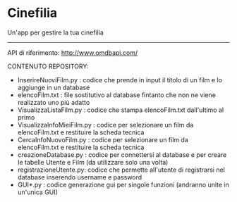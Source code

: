 # Cinefilia
Un'app per gestire la tua cinefilia

----------
API di riferimento: http://www.omdbapi.com/

CONTENUTO REPOSITORY:
- InserireNuoviFilm.py : codice che prende in input il titolo di un film e lo aggiunge in un database
- elencoFilm.txt : file sostitutivo al database fintanto che non ne viene realizzato uno più adatto 
- VisualizzaListaFilm.py : codice che stampa elencoFilm.txt dall'ultimo al primo
- VisualizzaInfoMieiFilm.py : codice per selezionare un film da elencoFilm.txt e restituire la scheda tecnica
- CercaInfoNuovoFilm.py : codice per selezionare un film da elencoFilm.txt e restituire la scheda tecnica
- creazioneDatabase.py : codice per connettersi al database e per creare le tabelle Utente e Film (da utilizzare solo una volta)
- registrazioneUtente.py: codice che permette all'utente di registrarsi nel database inserendo username e password
- GUI*.py : codice generazione gui per singole funzioni (andranno unite in un'unica GUI)
